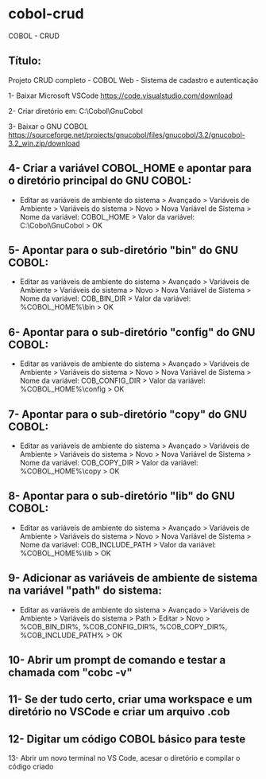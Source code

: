 # cobol-crud
COBOL - CRUD

Título:
-
Projeto CRUD completo - COBOL Web - Sistema de cadastro e autenticação

1- Baixar Microsoft VSCode
https://code.visualstudio.com/download

2- Criar diretório em:
C:\Cobol\GnuCobol

3- Baixar o GNU COBOL
https://sourceforge.net/projects/gnucobol/files/gnucobol/3.2/gnucobol-3.2_win.zip/download

4- Criar a variável COBOL_HOME e apontar para o diretório principal do GNU COBOL:
-
- Editar as variáveis de ambiente do sistema > Avançado > Variáveis de Ambiente > Variáveis do sistema > Novo > Nova Variável de Sistema > Nome da variável: COBOL_HOME > Valor da variável: C:\Cobol\GnuCobol > OK

5- Apontar para o sub-diretório "bin" do GNU COBOL:
-
- Editar as variáveis de ambiente do sistema > Avançado > Variáveis de Ambiente > Variáveis do sistema > Novo > Nova Variável de Sistema > Nome da variável: COB_BIN_DIR > Valor da variável: %COBOL_HOME%\bin > OK

6- Apontar para o sub-diretório "config" do GNU COBOL:
-
- Editar as variáveis de ambiente do sistema > Avançado > Variáveis de Ambiente > Variáveis do sistema > Novo > Nova Variável de Sistema > Nome da variável: COB_CONFIG_DIR > Valor da variável: %COBOL_HOME%\config > OK

7- Apontar para o sub-diretório "copy" do GNU COBOL:
-
- Editar as variáveis de ambiente do sistema > Avançado > Variáveis de Ambiente > Variáveis do sistema > Novo > Nova Variável de Sistema > Nome da variável: COB_COPY_DIR > Valor da variável: %COBOL_HOME%\copy > OK

8- Apontar para o sub-diretório "lib" do GNU COBOL:
-
- Editar as variáveis de ambiente do sistema > Avançado > Variáveis de Ambiente > Variáveis do sistema > Novo > Nova Variável de Sistema > Nome da variável: COB_INCLUDE_PATH > Valor da variável: %COBOL_HOME%\lib > OK

9- Adicionar as variáveis de ambiente de sistema na variável "path" do sistema:
-
- Editar as variáveis de ambiente do sistema > Avançado > Variáveis de Ambiente > Variáveis do sistema > Path > Editar > Novo > %COB_BIN_DIR%, %COB_CONFIG_DIR%, %COB_COPY_DIR%, %COB_INCLUDE_PATH% > OK

10- Abrir um prompt de comando e testar a chamada com "cobc -v" 
-

11- Se der tudo certo, criar uma workspace e um diretório no VSCode e criar um arquivo .cob
-

12- Digitar um código COBOL básico para teste
-

13- Abrir um novo terminal no VS Code, acesar o diretório e compilar o código criado